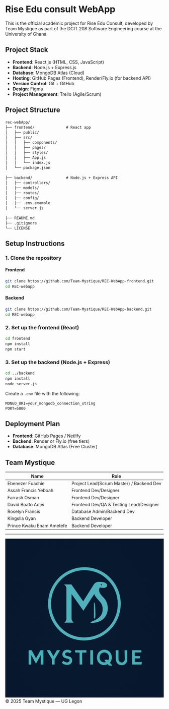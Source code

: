 # Rise Edu consult WebApp



This is the official academic project for Rise Edu Consult, developed by Team Mystique as part of the DCIT 208 Software Engineering course at the University of Ghana.

##  Project Stack

- **Frontend**: React.js (HTML, CSS, JavaScript)
- **Backend**: Node.js + Express.js
- **Database**: MongoDB Atlas (Cloud)
- **Hosting**: GitHub Pages (Frontend), Render/Fly.io (for backend API)
- **Version Control**: Git + GitHub
- **Design**: Figma
- **Project Management**: Trello (Agile/Scrum)
  

## Project Structure

```
rec-webApp/
├── frontend/              # React app
│   ├── public/
│   ├── src/
│   │   ├── components/
│   │   ├── pages/
│   │   ├── styles/
│   │   ├── App.js
│   │   └── index.js
│   └── package.json

├── backend/               # Node.js + Express API
│   ├── controllers/
│   ├── models/
│   ├── routes/
│   ├── config/
│   ├── .env.example
│   └── server.js

├── README.md
├── .gitignore
└── LICENSE
```

##  Setup Instructions

### 1. Clone the repository

#### Frontend
```bash
git clone https://github.com/Team-Mystique/REC-WebApp-frontend.git
cd REC-webapp
```


#### Backend
```bash
git clone https://github.com/Team-Mystique/REC-WebApp-backend.git
cd REC-webapp
```

### 2. Set up the frontend (React)

```bash
cd frontend
npm install
npm start
```

### 3. Set up the backend (Node.js + Express)

```bash
cd ../backend
npm install
node server.js
```

Create a `.env` file with the following:

```
MONGO_URI=your_mongodb_connection_string
PORT=5000
```

## Deployment Plan

- **Frontend**: GitHub Pages / Netlify
- **Backend**: Render or Fly.io (free tiers)
- **Database**: MongoDB Atlas (Free Cluster)

##  Team Mystique 

| Name             | Role                    |
| ---------------- | ----------------------- |
| Ebenezer Fuachie | Project Lead(Scrum Master) / Backend Dev  |
| Assah Francis Yeboah       | Frontend Dev/Designer     |
| Farrash Osman       | Frontend Dev/Designer      |
| David Boafo Adjei      | Frontend Dev/QA & Testing Lead/Designer       |
| Roselyn Francis       | Database Admin/Backend Dev      |
| Kingslla Gyan        | Backend Developer      |
| Prince Kwaku Enam Ametefe       | Backend Developer |

---
![](<Team Logo.png>)
© 2025 Team Mystique — UG Legon
